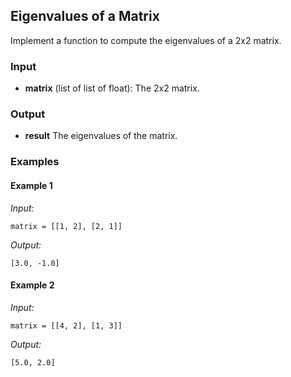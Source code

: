 ## Eigenvalues of a Matrix

Implement a function to compute the eigenvalues of a 2x2 matrix.

### Input

- **matrix** (list of list of float): The 2x2 matrix.

### Output

- **result** The eigenvalues of the matrix.

### Examples

#### Example 1

*Input:*
```
matrix = [[1, 2], [2, 1]]
```
*Output:*
```
[3.0, -1.0]
```

#### Example 2

*Input:*
```
matrix = [[4, 2], [1, 3]]
```
*Output:*
```
[5.0, 2.0]
```